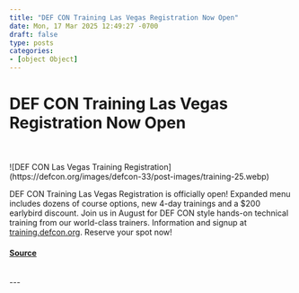 ```yaml
---
title: "DEF CON Training Las Vegas Registration Now Open"
date: Mon, 17 Mar 2025 12:49:27 -0700
draft: false
type: posts
categories: 
- [object Object]
---
```

# DEF CON Training Las Vegas Registration Now Open

<br/>

<br/>
![DEF CON Las Vegas Training Registration](https://defcon.org/images/defcon-33/post-images/training-25.webp)  

DEF CON Training Las Vegas Registration is officially open! Expanded menu includes dozens of course options, new 4-day trainings and a $200 earlybird discount. Join us in August for DEF CON style hands-on technical training from our world-class trainers. Information and signup at [training.defcon.org](https://training.defcon.org/). Reserve your spot now!

#### [Source](https://training.defcon.org/)

<br/>
---
